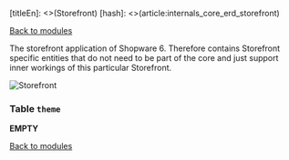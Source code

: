 [titleEn]: <>(Storefront)
[hash]: <>(article:internals_core_erd_storefront)

[Back to modules](./../10-modules.md)

The storefront application of Shopware 6. Therefore contains Storefront specific entities that do not need to be part of the core and just support inner workings of this particular Storefront.

![Storefront](./dist/erd-shopware-storefront.png)


### Table `theme`

__EMPTY__


[Back to modules](./../10-modules.md)
